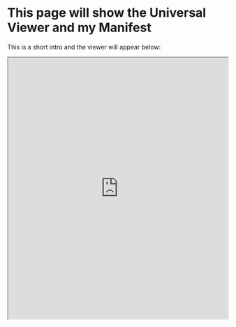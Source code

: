 # This page will show the Universal Viewer and my Manifest

This is a short intro and the viewer will appear below:

<iframe width="100%" height="600" src="https://projectmirador.org/embed/?iiif-content=https://iiif-test.github.io/Space/manifests/ganymede-2021-06-07.json"></iframe>

